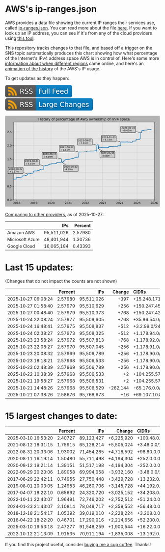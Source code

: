 # AWS's ip-ranges.json

AWS provides a data file showing the current IP ranges their
services use, called [ip-ranges.json](https://ip-ranges.amazonaws.com/ip-ranges.json).
You can read more about the file [here](https://docs.aws.amazon.com/general/latest/gr/aws-ip-ranges.html).
If you want to look up an IP address, you can see if it's from any of the cloud providers using [this tool](https://cloud-ips.s3-us-west-2.amazonaws.com/index.html).

This repository tracks changes to that file, and based off a trigger on the SNS 
topic automatically produces this chart showing how what percentage of the 
Internet's IPv4 address space AWS is in control of.  Here's some 
more [information about when different regions](announces.md) came 
online, and here's an [animation of the history](https://youtu.be/v__lzuvKxU0) 
of the AWS's IP usage.

To get updates as they happen:

[![RSS Icon (Full Feed)](images/rss_badge.svg)](https://raw.githubusercontent.com/seligman/aws-ip-ranges/master/rss.xml)
[![RSS Icon (Large Changes)](images/rss_badge_partial.svg)](https://raw.githubusercontent.com/seligman/aws-ip-ranges/master/rss_big_changes.xml)

![History of AWS](history_count.svg)

[Comparing to other providers](https://github.com/seligman/cloud_sizes), as of 2025-10-27:

| | IPs | Percent |
| --- | ---: | ---: |
| Amazon AWS | 95,511,026 | 2.57980 |
| Microsoft Azure | 48,401,944 | 1.30736 |
| Google Cloud | 16,065,184 | 0.43393 |


# Last 15 updates:

(Changes that do not impact the counts are not shown)

| | Percent | IPs | Change | CIDRs |
| :--- | ---: | ---: | ---: | :--- |
| 2025&#8209;10&#8209;27&nbsp;06:08:24 | 2.57980 | 95,511,026 | +397 | +15.248.171.0/24,&nbsp;+15.248.170.0/27,&nbsp;+15.248.174.0/27,&nbsp;... |
| 2025&#8209;10&#8209;27&nbsp;01:58:40 | 2.57979 | 95,510,629 | +256 | +150.247.45.0/24 |
| 2025&#8209;10&#8209;27&nbsp;00:48:40 | 2.57979 | 95,510,373 | +768 | +150.247.42.0/23,&nbsp;+150.247.44.0/24 |
| 2025&#8209;10&#8209;24&nbsp;22:08:24 | 2.57977 | 95,509,605 | +768 | +35.96.54.0/23,&nbsp;+35.96.53.0/24 |
| 2025&#8209;10&#8209;24&nbsp;16:48:41 | 2.57975 | 95,508,837 | +512 | +3.2.99.0/24,&nbsp;+3.2.100.0/24 |
| 2025&#8209;10&#8209;24&nbsp;02:38:27 | 2.57973 | 95,508,325 | +512 | +1.178.94.0/24,&nbsp;+150.247.41.0/24 |
| 2025&#8209;10&#8209;23&nbsp;23:58:24 | 2.57972 | 95,507,813 | +768 | +1.178.92.0/23,&nbsp;+150.247.40.0/24 |
| 2025&#8209;10&#8209;23&nbsp;22:08:27 | 2.57970 | 95,507,045 | +256 | +1.178.91.0/24 |
| 2025&#8209;10&#8209;23&nbsp;20:08:32 | 2.57969 | 95,506,789 | +256 | +1.178.90.0/24 |
| 2025&#8209;10&#8209;23&nbsp;18:18:21 | 2.57968 | 95,506,533 | -256 | -1.178.90.0/24 |
| 2025&#8209;10&#8209;23&nbsp;02:48:39 | 2.57969 | 95,506,789 | +256 | +1.178.90.0/24 |
| 2025&#8209;10&#8209;22&nbsp;10:38:39 | 2.57968 | 95,506,533 | +2 | +104.255.57.168/31 |
| 2025&#8209;10&#8209;21&nbsp;19:58:27 | 2.57968 | 95,506,531 | +2 | +104.255.57.166/31 |
| 2025&#8209;10&#8209;21&nbsp;14:48:26 | 2.57968 | 95,506,529 | -262,144 | -65.176.0.0/14 |
| 2025&#8209;10&#8209;21&nbsp;07:38:26 | 2.58676 | 95,768,673 | +16 | +69.107.10.80/28 |


# 15 largest changes to date:

| | Percent | IPs | Change | CIDRs |
| :--- | ---: | ---: | ---: | :--- |
| 2025&#8209;03&#8209;10&nbsp;16:53:20 | 2.40727 | 89,123,427 | +6,225,920 | +100.48.0.0/12,&nbsp;+16.144.0.0/13,&nbsp;+16.192.0.0/13,&nbsp;... |
| 2021&#8209;08&#8209;12&nbsp;18:31:15 | 1.75915 | 65,128,214 | +5,505,024 | +3.48.0.0/12,&nbsp;+35.96.0.0/12,&nbsp;+3.152.0.0/13,&nbsp;... |
| 2022&#8209;08&#8209;31&nbsp;20:33:06 | 1.93002 | 71,454,285 | +4,718,592 | +98.80.0.0/12,&nbsp;+184.32.0.0/12,&nbsp;+13.184.0.0/13,&nbsp;... |
| 2020&#8209;08&#8209;11&nbsp;16:19:14 | 1.50480 | 55,711,498 | +4,194,304 | +252.0.0.0/10 |
| 2020&#8209;08&#8209;12&nbsp;19:21:14 | 1.39151 | 51,517,198 | -4,194,304 | -252.0.0.0/10 |
| 2022&#8209;09&#8209;29&nbsp;20:23:06 | 1.89058 | 69,994,058 | -3,932,160 | -3.48.0.0/12,&nbsp;-35.96.0.0/12,&nbsp;-3.240.0.0/13,&nbsp;... |
| 2017&#8209;06&#8209;29&nbsp;22:42:11 | 0.74955 | 27,750,448 | +3,429,728 | +13.232.0.0/13,&nbsp;+34.240.0.0/13,&nbsp;+35.168.0.0/13,&nbsp;... |
| 2019&#8209;08&#8209;01&nbsp;20:03:05 | 1.24953 | 46,260,706 | +3,145,728 | +44.192.0.0/10,&nbsp;-3.192.0.0/12 |
| 2017&#8209;04&#8209;07&nbsp;18:22:10 | 0.65692 | 24,320,720 | +3,025,152 | +34.208.0.0/12,&nbsp;+34.224.0.0/12,&nbsp;+13.58.0.0/15,&nbsp;... |
| 2022&#8209;10&#8209;11&nbsp;22:43:07 | 1.96491 | 72,746,202 | +2,752,512 | +51.24.0.0/13,&nbsp;+57.104.0.0/13,&nbsp;+51.20.0.0/14,&nbsp;... |
| 2024&#8209;01&#8209;23&nbsp;21:43:07 | 2.10814 | 78,048,717 | +2,359,552 | +56.48.0.0/13,&nbsp;+16.28.0.0/14,&nbsp;+16.64.0.0/14,&nbsp;... |
| 2018&#8209;12&#8209;18&nbsp;21:54:17 | 1.05392 | 39,019,010 | +2,228,224 | +3.208.0.0/12,&nbsp;+3.224.0.0/12,&nbsp;+13.48.0.0/15 |
| 2016&#8209;04&#8209;22&nbsp;18:22:20 | 0.46701 | 17,290,016 | +2,214,656 | +52.200.0.0/13,&nbsp;+52.208.0.0/13,&nbsp;+52.36.0.0/14,&nbsp;... |
| 2025&#8209;03&#8209;10&nbsp;19:53:18 | 2.47277 | 91,548,259 | +1,900,544 | +16.22.0.0/15,&nbsp;+16.48.0.0/15,&nbsp;+16.58.0.0/15,&nbsp;... |
| 2022&#8209;10&#8209;12&nbsp;21:13:09 | 1.91535 | 70,911,194 | -1,835,008 | -13.192.0.0/13,&nbsp;-16.28.0.0/14,&nbsp;-40.172.0.0/14,&nbsp;... |

If you find this project useful, consider [buying me a cup coffee](https://coff.ee/seligman).  Thanks!
